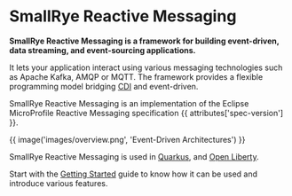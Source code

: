 # SmallRye Reactive Messaging

**SmallRye Reactive Messaging is a framework for building event-driven, data streaming, and event-sourcing applications.**

It lets your application interact using various messaging technologies such as Apache Kafka, AMQP or MQTT.
The framework provides a flexible programming model bridging [CDI](https://www.cdi-spec.org/) and event-driven.

SmallRye Reactive Messaging is an implementation of the Eclipse MicroProfile Reactive Messaging specification {{ attributes['spec-version'] }}.


{{ image('images/overview.png', 'Event-Driven Architectures') }}

SmallRye Reactive Messaging is used in [Quarkus](http://quarkus.io), and [Open Liberty](https://openliberty.io/).

Start with the [Getting Started](getting-started.md) guide to know how it can be used and introduce various features.


